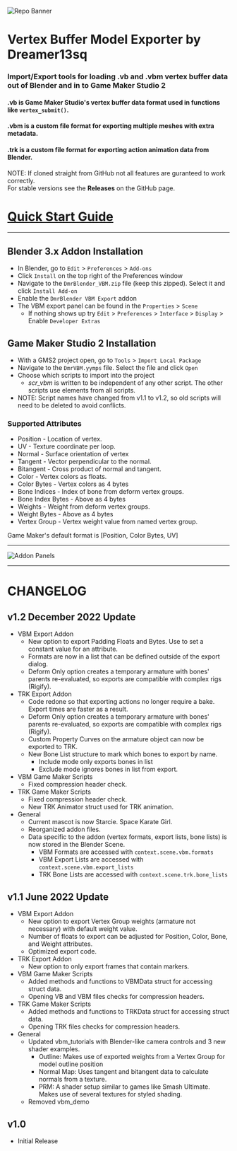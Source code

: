 ![Repo Banner](https://github.com/Dreamer13sq/DmrVBM-blender-to-gms2/blob/main/images/banner.png)

# Vertex Buffer Model Exporter by Dreamer13sq
### Import/Export tools for loading .vb and .vbm vertex buffer data out of Blender and in to Game Maker Studio 2
#### .vb is Game Maker Studio's **vertex buffer data** format used in functions like `vertex_submit()`.
#### .vbm is a custom file format for exporting **multiple meshes** with extra metadata.  
#### .trk is a custom file format for exporting **action animation data** from Blender.

NOTE: If cloned straight from GitHub not all features are guranteed to work correctly.  
For stable versions see the **Releases** on the GitHub page.

# [Quick Start Guide](https://github.com/Dreamer13sq/DmrVBM-blender-to-gms2/wiki/Quick-Start-Guide)

-----
  
## Blender 3.x Addon Installation
* In Blender, go to `Edit` > `Preferences` > `Add-ons`
* Click `Install` on the top right of the Preferences window
* Navigate to the `DmrBlender_VBM.zip` file (keep this zipped). Select it and click `Install Add-on`
* Enable the `DmrBlender VBM Export` addon
* The VBM export panel can be found in the `Properties` > `Scene`
     * If nothing shows up try `Edit` > `Preferences` > `Interface` > `Display` > Enable `Developer Extras`

## Game Maker Studio 2 Installation
* With a GMS2 project open, go to `Tools` > `Import Local Package`
* Navigate to the `DmrVBM.yymps` file. Select the file and click `Open`
* Choose which scripts to import into the project
    * *scr_vbm* is written to be independent of any other script. The other scripts use elements from all scripts.
* NOTE: Script names have changed from v1.1 to v1.2, so old scripts will need to be deleted to avoid conflicts.

### Supported Attributes
- Position - Location of vertex.
- UV - Texture coordinate per loop. 
- Normal - Surface orientation of vertex
- Tangent - Vector perpendicular to the normal.
- Bitangent - Cross product of normal and tangent.
- Color - Vertex colors as floats.
- Color Bytes - Vertex colors as 4 bytes
- Bone Indices - Index of bone from deform vertex groups.
- Bone Index Bytes - Above as 4 bytes
- Weights - Weight from deform vertex groups.
- Weight Bytes - Above as 4 bytes
- Vertex Group - Vertex weight value from named vertex group.  

Game Maker's default format is [Position, Color Bytes, UV]

-----------------------------------------------------------------------------------------------

![Addon Panels](https://github.com/Dreamer13sq/DmrVBM-blender-to-gms2/blob/main/images/addon.png)

-----------------------------------------------------------------------------------------------

# CHANGELOG

## v1.2 December 2022 Update
- VBM Export Addon
	- New option to export Padding Floats and Bytes. Use to set a constant value for an attribute.
	- Formats are now in a list that can be defined outside of the export dialog.
	- Deform Only option creates a temporary armature with bones' parents re-evaluated, so exports are compatible with complex rigs (Rigify).
- TRK Export Addon
	- Code redone so that exporting actions no longer require a bake. Export times are faster as a result.
	- Deform Only option creates a temporary armature with bones' parents re-evaluated, so exports are compatible with complex rigs (Rigify).
	- Custom Property Curves on the armature object can now be exported to TRK.
	- New Bone List structure to mark which bones to export by name.
		- Include mode only exports bones in list
		- Exclude mode ignores bones in list from export.
- VBM Game Maker Scripts
	- Fixed compression header check.
- TRK Game Maker Scripts
	- Fixed compression header check.
	- New TRK Animator struct used for TRK animation.
- General
	- Current mascot is now Starcie. Space Karate Girl.
	- Reorganized addon files.
	- Data specific to the addon (vertex formats, export lists, bone lists) is now stored in the Blender Scene.
		- VBM Formats are accessed with `context.scene.vbm.formats`
		- VBM Export Lists are accessed with `context.scene.vbm.export_lists`
		- TRK Bone Lists are accessed with `context.scene.trk.bone_lists`

## v1.1 June 2022 Update
- VBM Export Addon
	- New option to export Vertex Group weights (armature not necessary) with default weight value.
	- Number of floats to export can be adjusted for Position, Color, Bone, and Weight attributes.
	- Optimized export code.
- TRK Export Addon
	- New option to only export frames that contain markers.
- VBM Game Maker Scripts
	- Added methods and functions to VBMData struct for accessing struct data.
	- Opening VB and VBM files checks for compression headers.
- TRK Game Maker Scripts
	- Added methods and functions to TRKData struct for accessing struct data.
	- Opening TRK files checks for compression headers.
- General
	- Updated vbm_tutorials with Blender-like camera controls and 3 new shader examples.
		- Outline: Makes use of exported weights from a Vertex Group for model outline position
		- Normal Map: Uses tangent and bitangent data to calculate normals from a texture.
		- PRM: A shader setup similar to games like Smash Ultimate. Makes use of several textures for styled shading.
	- Removed vbm_demo

## v1.0
- Initial Release

